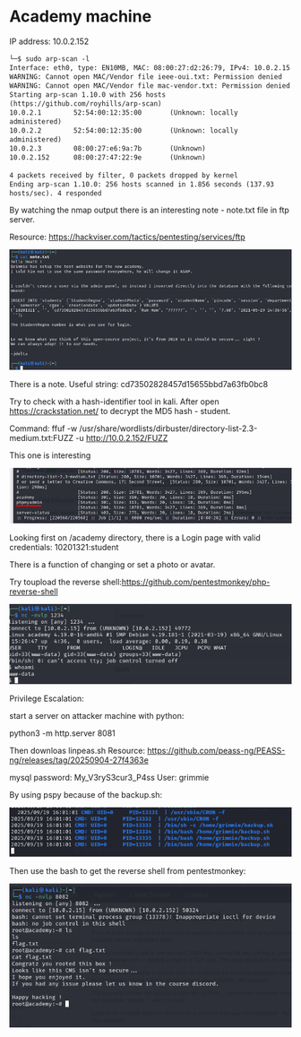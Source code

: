 # Academy machine

IP address: 10.0.2.152

```
└─$ sudo arp-scan -l            
Interface: eth0, type: EN10MB, MAC: 08:00:27:d2:26:79, IPv4: 10.0.2.15
WARNING: Cannot open MAC/Vendor file ieee-oui.txt: Permission denied
WARNING: Cannot open MAC/Vendor file mac-vendor.txt: Permission denied
Starting arp-scan 1.10.0 with 256 hosts (https://github.com/royhills/arp-scan)
10.0.2.1        52:54:00:12:35:00       (Unknown: locally administered)
10.0.2.2        52:54:00:12:35:00       (Unknown: locally administered)
10.0.2.3        08:00:27:e6:9a:7b       (Unknown)
10.0.2.152      08:00:27:47:22:9e       (Unknown)

4 packets received by filter, 0 packets dropped by kernel
Ending arp-scan 1.10.0: 256 hosts scanned in 1.856 seconds (137.93 hosts/sec). 4 responded

```


By watching the nmap output there is an interesting note - note.txt file in ftp server.

Resource: https://hackviser.com/tactics/pentesting/services/ftp

![alt text](image.png)

There is a note. Useful string: cd73502828457d15655bbd7a63fb0bc8

Try to check with a hash-identifier tool in kali. After open https://crackstation.net/ to decrypt the MD5 hash - student.

Command: ffuf -w /usr/share/wordlists/dirbuster/directory-list-2.3-medium.txt:FUZZ -u http://10.0.2.152/FUZZ




This one is interesting

![alt text](image-1.png)

Looking first on /academy directory, there is a Login page with valid credentials: 10201321:student

There is a function of changing or set a photo or avatar.

Try toupload the reverse shell:https://github.com/pentestmonkey/php-reverse-shell


![](image-2.png)

Privilege Escalation:

start a server on attacker machine with python:

python3 -m http.server 8081

Then downloas linpeas.sh
Resource:  https://github.com/peass-ng/PEASS-ng/releases/tag/20250904-27f4363e

mysql password: My_V3ryS3cur3_P4ss
User: grimmie

By using pspy because of the backup.sh:

![alt text](image-3.png)

Then use the bash to get the reverse shell from pentestmonkey:

![alt text](image-4.png)
